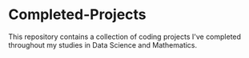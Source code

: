 # Completed-Projects
This repository contains a collection of coding projects I've completed throughout my studies in Data Science and Mathematics.
